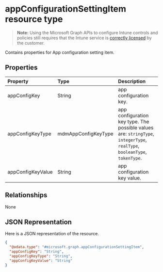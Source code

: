 # appConfigurationSettingItem resource type

> **Note:** Using the Microsoft Graph APIs to configure Intune controls and policies still requires that the Intune service is [correctly licensed](https://go.microsoft.com/fwlink/?linkid=839381) by the customer.

Contains properties for App configuration setting item.
## Properties
|Property|Type|Description|
|:---|:---|:---|
|appConfigKey|String|app configuration key.|
|appConfigKeyType|mdmAppConfigKeyType|app configuration key type. The possible values are: `stringType`, `integerType`, `realType`, `booleanType`, `tokenType`.|
|appConfigKeyValue|String|app configuration key value.|

## Relationships
None
## JSON Representation
Here is a JSON representation of the resource.
<!--{
  "blockType": "resource",
  "@odata.type": "microsoft.graph.appConfigurationSettingItem"
}-->
``` json
{
  "@odata.type": "#microsoft.graph.appConfigurationSettingItem",
  "appConfigKey": "String",
  "appConfigKeyType": "String",
  "appConfigKeyValue": "String"
}
```



